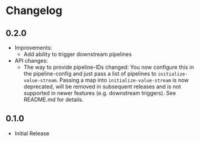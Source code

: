 # Changelog

## 0.2.0

* Improvements:
  * Add ability to trigger downstream pipelines
* API changes: 
  * The way to provide pipeline-IDs changed: You now configure this in the pipeline-config and just pass a list of 
    pipelines to `initialize-value-stream`. Passing a map into `initialize-value-stream` is now deprecated, will be
    removed in subsequent releases and is not supported in newer features (e.g. downstream triggers). 
    See README.md for details. 

## 0.1.0

* Initial Release
